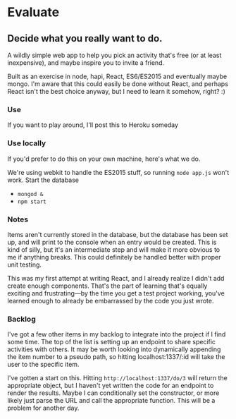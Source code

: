 # Evaluate
## Decide what you really want to do.

A wildly simple web app to help you pick an activity that's free (or at least inexpensive), and maybe inspire you to invite a friend.

Built as an exercise in node, hapi, React, ES6/ES2015 and eventually maybe mongo. I'm aware that this could easily be done without React, and perhaps React isn't the best choice anyway, but I need to learn it somehow, right? :)

### Use

If you want to play around, I'll post this to Heroku someday

### Use locally

If you'd prefer to do this on your own machine, here's what we do.

We're using webkit to handle the ES2015 stuff, so running ```node app.js``` won't work. Start the database

* ```mongod &```
* ```npm start```

### Notes
Items aren't currently stored in the database, but the database has been set up, and will print to the console when an entry would be created. This is kind of silly, but it's an intermediate step and will make it more obvious to me if anything breaks. This could definitely be handled better with proper unit testing.

This was my first attempt at writing React, and I already realize I didn't add create enough components. That's the part of learning that's equally exciting and frustrating—by the time you get a test project working, you've learned enough to already be embarrassed by the code you just wrote.

### Backlog
I've got a few other items in my backlog to integrate into the project if I find some time. The top of the list is setting up an endpoint to share specific activities with others. It may be worth looking into dynamically appending the item number to a pseudo path, so hitting localhost:1337/:id will take the user to the specific item.

I've gotten a start on this. Hitting `http://localhost:1337/do/3` will return the appropriate object, but I haven't yet written the code for an endpoint to render the results. Maybe I can conditionally set the constructor, or more likely just parse the URL and call the appropriate function. This will be a problem for another day.
